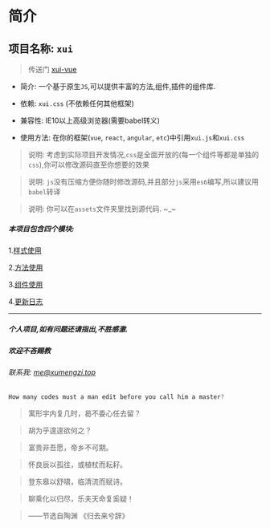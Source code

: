 <link rel="stylesheet" type="text/css" href="./assets/xui.css">
<script type="text/javascript" src="./assets/xui.js"></script>

# 简介

## 项目名称: `xui`

> 传送门 <a target="_blank" href="https://xumeng.site/xui-vue/index.html">xui-vue</a>

* 简介: 一个基于原生`JS`,可以提供丰富的方法,组件,插件的组件库.

* 依赖: `xui.css` (不依赖任何其他框架)

* 兼容性: IE10以上高级浏览器(需要babel转义)

* 使用方法: 在你的框架(`vue`, `react`, `angular`, `etc`)中引用`xui.js`和`xui.css`

>说明: 考虑到实际项目开发情况,`css`是全面开放的(每一个组件等都是单独的`css`),你可以修改源码直至你想要的效果

>说明: `js`没有压缩方便你随时修改源码,并且部分`js`采用`es6`编写,所以建议用`babel`转译

>说明: 你可以在`assets`文件夹里找到源代码. ~_~

##### 本项目包含四个模块:
1.[样式使用](styles/README.md)

2.[方法使用](methods/README.md)

3.[组件使用](plugins/README.md)

4.[更新日志](others/changeLog.md)

***

##### 个人项目,如有问题还请指出,不胜感激.
##### 欢迎不吝赐教
###### 联系我: *me@xumengzi.top*

```js
How many codes must a man edit before you call him a master?
```


>寓形宇内复几时，曷不委心任去留？

>胡为乎遑遑欲何之？

>富贵非吾愿，帝乡不可期。

>怀良辰以孤往，或植杖而耘耔。

>登东皋以舒啸，临清流而赋诗。

>聊乘化以归尽，乐夫天命复奚疑！

>——节选自陶渊  《归去来兮辞》